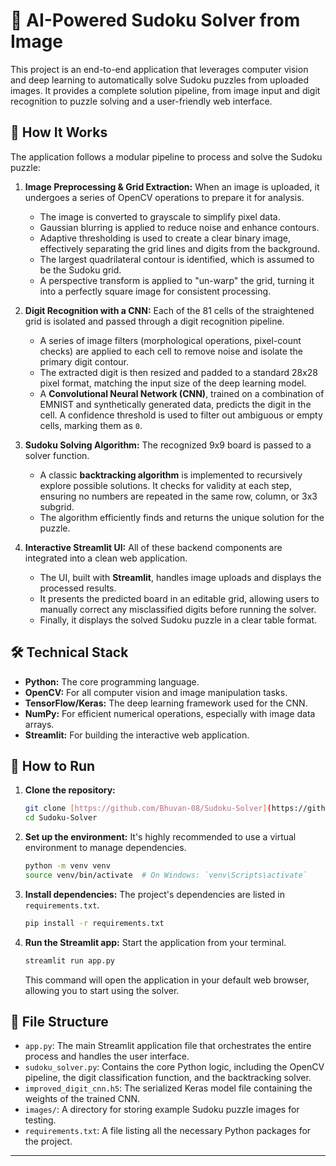 # 🔢 AI-Powered Sudoku Solver from Image

This project is an end-to-end application that leverages computer vision and deep learning to automatically solve Sudoku puzzles from uploaded images. It provides a complete solution pipeline, from image input and digit recognition to puzzle solving and a user-friendly web interface.

## 🧠 How It Works

The application follows a modular pipeline to process and solve the Sudoku puzzle:

1.  **Image Preprocessing & Grid Extraction:** When an image is uploaded, it undergoes a series of OpenCV operations to prepare it for analysis.
    - The image is converted to grayscale to simplify pixel data.
    - Gaussian blurring is applied to reduce noise and enhance contours.
    - Adaptive thresholding is used to create a clear binary image, effectively separating the grid lines and digits from the background.
    - The largest quadrilateral contour is identified, which is assumed to be the Sudoku grid.
    - A perspective transform is applied to "un-warp" the grid, turning it into a perfectly square image for consistent processing.

2.  **Digit Recognition with a CNN:** Each of the 81 cells of the straightened grid is isolated and passed through a digit recognition pipeline.
    - A series of image filters (morphological operations, pixel-count checks) are applied to each cell to remove noise and isolate the primary digit contour.
    - The extracted digit is then resized and padded to a standard 28x28 pixel format, matching the input size of the deep learning model.
    - A **Convolutional Neural Network (CNN)**, trained on a combination of EMNIST and synthetically generated data, predicts the digit in the cell. A confidence threshold is used to filter out ambiguous or empty cells, marking them as `0`.

3.  **Sudoku Solving Algorithm:** The recognized 9x9 board is passed to a solver function.
    - A classic **backtracking algorithm** is implemented to recursively explore possible solutions. It checks for validity at each step, ensuring no numbers are repeated in the same row, column, or 3x3 subgrid.
    - The algorithm efficiently finds and returns the unique solution for the puzzle.

4.  **Interactive Streamlit UI:** All of these backend components are integrated into a clean web application.
    - The UI, built with **Streamlit**, handles image uploads and displays the processed results.
    - It presents the predicted board in an editable grid, allowing users to manually correct any misclassified digits before running the solver.
    - Finally, it displays the solved Sudoku puzzle in a clear table format.

## 🛠️ Technical Stack

- **Python:** The core programming language.
- **OpenCV:** For all computer vision and image manipulation tasks.
- **TensorFlow/Keras:** The deep learning framework used for the CNN.
- **NumPy:** For efficient numerical operations, especially with image data arrays.
- **Streamlit:** For building the interactive web application.

## 🚀 How to Run

1.  **Clone the repository:**
    ```bash
    git clone [https://github.com/Bhuvan-08/Sudoku-Solver](https://github.com/Bhuvan-08/Sudoku-Solver)
    cd Sudoku-Solver
    ```

2.  **Set up the environment:**
    It's highly recommended to use a virtual environment to manage dependencies.
    ```bash
    python -m venv venv
    source venv/bin/activate  # On Windows: `venv\Scripts\activate`
    ```

3.  **Install dependencies:**
    The project's dependencies are listed in `requirements.txt`.
    ```bash
    pip install -r requirements.txt
    ```

4.  **Run the Streamlit app:**
    Start the application from your terminal.
    ```bash
    streamlit run app.py
    ```
    This command will open the application in your default web browser, allowing you to start using the solver.

## 📁 File Structure

- `app.py`: The main Streamlit application file that orchestrates the entire process and handles the user interface.
- `sudoku_solver.py`: Contains the core Python logic, including the OpenCV pipeline, the digit classification function, and the backtracking solver.
- `improved_digit_cnn.h5`: The serialized Keras model file containing the weights of the trained CNN.
- `images/`: A directory for storing example Sudoku puzzle images for testing.
- `requirements.txt`: A file listing all the necessary Python packages for the project.

***

